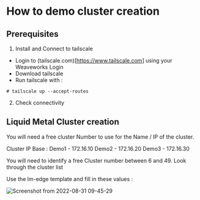 # How to demo cluster creation

## Prerequisites

1. Install and Connect to tailscale
- Login to (tailscale.com)[https://www.tailscale.com] using your Weaveworks Login
- Download tailscale
- Run tailscale with : 
``` 
# tailscale up --accept-routes
```

2. Check connectivity

## Liquid Metal Cluster creation

You will need a free cluster Number to use for the Name / IP of the cluster. 

Cluster IP Base : 
Demo1 - 172.16.10
Demo2 - 172.16.20
Demo3 - 172.16.30

You will need to identify a free Cluster number between 6 and 49. Look through the cluster list 

Use the lm-edge template and fill in these values :



![Screenshot from 2022-08-31 09-45-29](https://user-images.githubusercontent.com/2788194/187624871-f8257a29-f04f-481e-bddf-d07add578e54.png)
